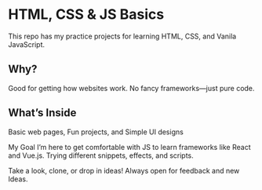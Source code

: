 # HTML, CSS & JS Basics

This repo has my practice projects for learning HTML, CSS, and Vanila JavaScript.

## Why?
Good for getting how websites work.
No fancy frameworks—just pure code.

## What’s Inside
Basic web pages, Fun projects, and Simple UI designs

My Goal
I’m here to get comfortable with JS to learn frameworks like React and Vue.js.
Trying different snippets, effects, and scripts.

Take a look, clone, or drop in ideas!
Always open for feedback and new Ideas.
